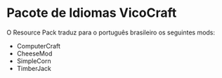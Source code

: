 # Pacote de Idiomas VicoCraft
O Resource Pack traduz para o português brasileiro os seguintes mods:
  - ComputerCraft
  - CheeseMod
  - SimpleCorn
  - TimberJack